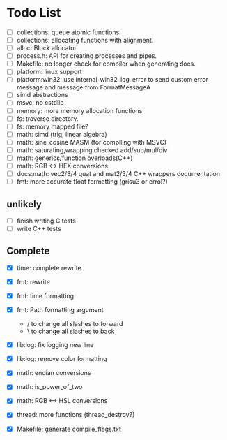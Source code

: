 # Todo List
- [ ] collections: queue atomic functions.
- [ ] collections: allocating functions with alignment.
- [ ] alloc: Block allocator.
- [ ] process.h: API for creating processes and pipes.
- [ ] Makefile: no longer check for compiler when generating docs.
- [ ] platform: linux support
- [ ] platform:win32: use internal_win32_log_error to send custom error message and message from FormatMessageA
- [ ] simd abstractions
- [ ] msvc: no cstdlib
- [ ] memory: more memory allocation functions
- [ ] fs: traverse directory.
- [ ] fs: memory mapped file?
- [ ] math: simd (trig, linear algebra)
- [ ] math: sine_cosine MASM (for compiling with MSVC)
- [ ] math: saturating,wrapping,checked add/sub/mul/div
- [ ] math: generics/function overloads(C++)
- [ ] math: RGB <-> HEX conversions
- [ ] docs:math: vec2/3/4 quat and mat2/3/4 C++ wrappers documentation
- [ ] fmt: more accurate float formatting (grisu3 or errol?)
## unlikely
- [ ] finish writing C tests
- [ ] write C++ tests
## Complete
- [x] time: complete rewrite.
- [x] fmt: rewrite
- [x] fmt: time formatting
- [x] fmt: Path formatting argument
    - / to change all slashes to forward
    - \ to change all slashes to back
- [x] lib:log: fix logging new line
- [x] lib:log: remove color formatting
- [x] math: endian conversions
- [x] math: is_power_of_two
- [x] math: RGB <-> HSL conversions
- [x] thread: more functions (thread_destroy?)
- [x] Makefile: generate compile_flags.txt


